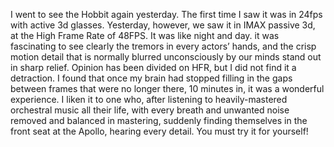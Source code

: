 I went to see the Hobbit again yesterday. The first time I saw it was in 24fps with active 3d glasses. Yesterday, however, we saw it in IMAX passive 3d, at the High Frame Rate of 48FPS.
It was like night and day.
it was fascinating to see clearly the tremors in every actors’ hands, and the crisp motion detail that is normally blurred unconsciously by our minds stand out in sharp relief.
Opinion has been divided on HFR, but I did not find it a detraction. I found that once my brain had stopped filling in the gaps between frames that were no longer there, 10 minutes in, it was a wonderful experience.
I liken it to one who, after listening to heavily-mastered orchestral music all their life, with every breath and unwanted noise removed and balanced in mastering, suddenly finding themselves in the front seat at the Apollo, hearing every detail.
You must try it for yourself!
